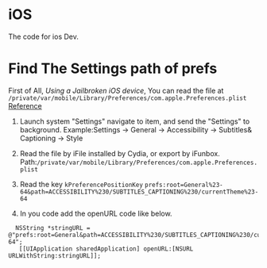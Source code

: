 # iOS
The code for ios Dev.


# Find The Settings path of prefs

First of All, *Using a Jailbroken iOS device*, You can read the file at `/private/var/mobile/Library/Preferences/com.apple.Preferences.plist`
[Reference](http://stackoverflow.com/questions/8246070/ios-launching-settings-restrictions-url-scheme#comment56751438_33896318)

 1. Launch system "Settings" navigate to item, and send the "Settings" to background.
 Example:Settings -> General -> Accessibility -> Subtitles& Captioning -> Style
 
 
 2. Read the file by iFile installed by Cydia, or export by iFunbox.
 Path:`/private/var/mobile/Library/Preferences/com.apple.Preferences.plist`
 
 3. Read the key `kPreferencePositionKey`
 `prefs:root=General%23-64&path=ACCESSIBILITY%230/SUBTITLES_CAPTIONING%230/currentTheme%23-64`
 
 4. In you code add the openURL code like below.
 ```objc
   NSString *stringURL = @"prefs:root=General&path=ACCESSIBILITY%230/SUBTITLES_CAPTIONING%230/currentTheme%23-64";
    [[UIApplication sharedApplication] openURL:[NSURL URLWithString:stringURL]];
 ```
 
